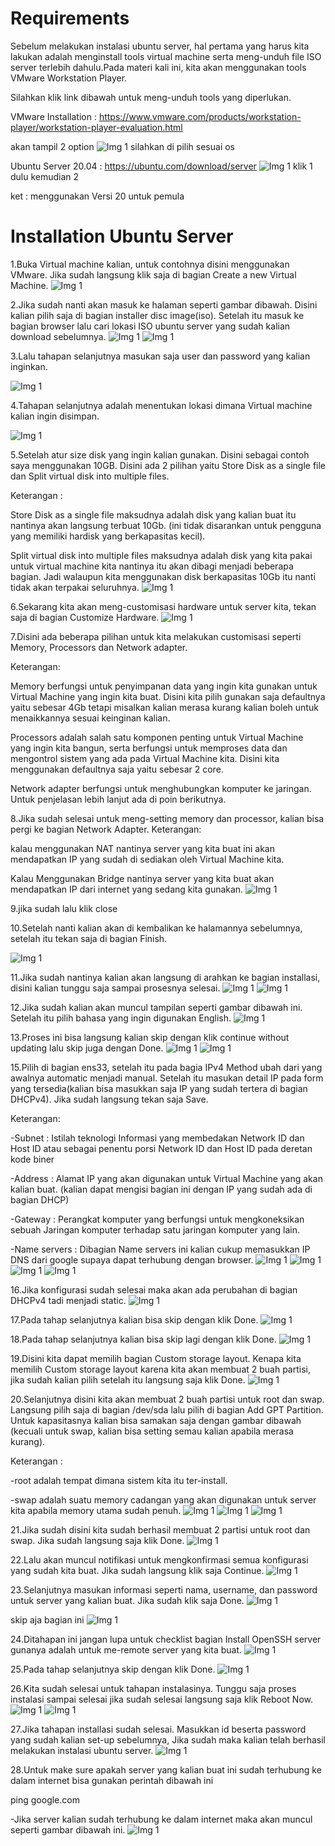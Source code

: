 # Requirements

Sebelum melakukan instalasi ubuntu server, hal pertama yang harus kita lakukan adalah menginstall tools virtual machine serta meng-unduh file ISO server terlebih dahulu.Pada materi kali ini, kita akan menggunakan tools VMware Workstation Player.

Silahkan klik link dibawah untuk meng-unduh tools yang diperlukan.

VMware Installation : https://www.vmware.com/products/workstation-player/workstation-player-evaluation.html

akan tampil 2 option
![Img 1](Assets/2.png)
silahkan di pilih sesuai os

Ubuntu Server 20.04 : https://ubuntu.com/download/server
![Img 1](Assets/3.png)
klik 1 dulu kemudian 2

ket : menggunakan Versi 20 untuk pemula

# Installation Ubuntu Server

1.Buka Virtual machine kalian, untuk contohnya disini menggunakan VMware. Jika sudah langsung klik saja di bagian Create a new Virtual Machine.
![Img 1](Assets/4.png)

2.Jika sudah nanti akan masuk ke halaman seperti gambar dibawah. Disini kalian pilih saja di bagian installer disc image(iso). Setelah itu masuk ke bagian browser lalu cari lokasi ISO ubuntu server yang sudah kalian download sebelumnya.
![Img 1](Assets/5.png)
![Img 1](Assets/6.png)

3.Lalu tahapan selanjutnya masukan saja user dan password yang kalian inginkan.

![Img 1](Assets/7.png)

4.Tahapan selanjutnya adalah menentukan lokasi dimana Virtual machine kalian ingin disimpan.

![Img 1](Assets/8.png)

5.Setelah atur size disk yang ingin kalian gunakan. Disini sebagai contoh saya menggunakan 10GB. Disini ada 2 pilihan yaitu Store Disk as a single file dan Split virtual disk into multiple files.

Keterangan :

Store Disk as a single file maksudnya adalah disk yang kalian buat itu nantinya akan langsung terbuat 10Gb. (ini tidak disarankan untuk pengguna yang memiliki hardisk yang berkapasitas kecil).

Split virtual disk into multiple files maksudnya adalah disk yang kita pakai untuk virtual machine kita nantinya itu akan dibagi menjadi beberapa bagian. Jadi walaupun kita menggunakan disk berkapasitas 10Gb itu nanti tidak akan terpakai seluruhnya.
![Img 1](Assets/9.png)

6.Sekarang kita akan meng-customisasi hardware untuk server kita, tekan saja di bagian Customize Hardware.
![Img 1](Assets/10.png)

7.Disini ada beberapa pilihan untuk kita melakukan customisasi seperti Memory, Processors dan Network adapter.

Keterangan:

Memory berfungsi untuk penyimpanan data yang ingin kita gunakan untuk Virtual Machine yang ingin kita buat. Disini kita pilih gunakan saja defaultnya yaitu sebesar 4Gb tetapi misalkan kalian merasa kurang kalian boleh untuk menaikkannya sesuai keinginan kalian.

Processors adalah salah satu komponen penting untuk Virtual Machine yang ingin kita bangun, serta berfungsi untuk memproses data dan mengontrol sistem yang ada pada Virtual Machine kita. Disini kita menggunakan defaultnya saja yaitu sebesar 2 core.

Network adapter berfungsi untuk menghubungkan komputer ke jaringan. Untuk penjelasan lebih lanjut ada di poin berikutnya.

8.Jika sudah selesai untuk meng-setting memory dan processor, kalian bisa pergi ke bagian Network Adapter.
Keterangan:

kalau menggunakan NAT nantinya server yang kita buat ini akan mendapatkan IP yang sudah di sediakan oleh Virtual Machine kita.

Kalau Menggunakan Bridge nantinya server yang kita buat akan mendapatkan IP dari internet yang sedang kita gunakan.
![Img 1](Assets/11.png)

9.jika sudah lalu klik close

10.Setelah nanti kalian akan di kembalikan ke halamannya sebelumnya, setelah itu tekan saja di bagian Finish.

![Img 1](Assets/10.png)

11.Jika sudah nantinya kalian akan langsung di arahkan ke bagian installasi, disini kalian tunggu saja sampai prosesnya selesai.
![Img 1](Assets/12.png)
![Img 1](Assets/13.png)

12.Jika sudah kalian akan muncul tampilan seperti gambar dibawah ini. Setelah itu pilih bahasa yang ingin digunakan English.
![Img 1](Assets/14.png)

13.Proses ini bisa langsung kalian skip dengan klik continue without updating lalu skip juga dengan Done.
![Img 1](Assets/15.png)
![Img 1](Assets/16.png)

15.Pilih di bagian ens33, setelah itu pada bagia IPv4 Method ubah dari yang awalnya automatic menjadi manual. Setelah itu masukan detail IP pada form yang tersedia(kalian bisa masukkan saja IP yang sudah tertera di bagian DHCPv4). Jika sudah langsung tekan saja Save.

Keterangan:

-Subnet : Istilah teknologi Informasi yang membedakan Network ID dan Host ID atau sebagai penentu porsi Network ID dan Host ID pada deretan kode biner

-Address : Alamat IP yang akan digunakan untuk Virtual Machine yang akan kalian buat. (kalian dapat mengisi bagian ini dengan IP yang sudah ada di bagian DHCP)

-Gateway : Perangkat komputer yang berfungsi untuk mengkoneksikan sebuah Jaringan komputer terhadap satu jaringan komputer yang lain.

-Name servers : Dibagian Name servers ini kalian cukup memasukkan IP DNS dari google supaya dapat terhubung dengan browser.
![Img 1](Assets/17.png)
![Img 1](Assets/17.5.png)
![Img 1](Assets/18.png)
![Img 1](Assets/ipbaru.png)

16.Jika konfigurasi sudah selesai maka akan ada perubahan di bagian DHCPv4 tadi menjadi static.
![Img 1](Assets/20.png)

17.Pada tahap selanjutnya kalian bisa skip dengan klik Done.
![Img 1](Assets/21.png)

18.Pada tahap selanjutnya kalian bisa skip lagi dengan klik Done.
![Img 1](Assets/22.png)

19.Disini kita dapat memilih bagian Custom storage layout. Kenapa kita memilih Custom storage layout karena kita akan membuat 2 buah partisi, jika sudah kalian pilih setelah itu langsung saja klik Done.
![Img 1](Assets/23.png)

20.Selanjutnya disini kita akan membuat 2 buah partisi untuk root dan swap. Langsung pilih saja di bagian /dev/sda lalu pilih di bagian Add GPT Partition. Untuk kapasitasnya kalian bisa samakan saja dengan gambar dibawah (kecuali untuk swap, kalian bisa setting semau kalian apabila merasa kurang).

Keterangan :

-root adalah tempat dimana sistem kita itu ter-install.

-swap adalah suatu memory cadangan yang akan digunakan untuk server kita apabila memory utama sudah penuh.
![Img 1](Assets/24.png)
![Img 1](Assets/25.png)
![Img 1](Assets/26.png)

21.Jika sudah disini kita sudah berhasil membuat 2 partisi untuk root dan swap. Jika sudah langsung saja klik Done.
![Img 1](Assets/27.png)

22.Lalu akan muncul notifikasi untuk mengkonfirmasi semua konfigurasi yang sudah kita buat. Jika sudah langsung klik saja Continue.
![Img 1](Assets/28.png)

23.Selanjutnya masukan informasi seperti nama, username, dan password untuk server yang kalian buat. Jika sudah klik saja Done.
![Img 1](Assets/29.png)

skip aja bagian ini 
![Img 1](Assets/30.png)

24.Ditahapan ini jangan lupa untuk checklist bagian Install OpenSSH server gunanya adalah untuk me-remote server yang kita buat.
![Img 1](Assets/31.png)

25.Pada tahap selanjutnya skip dengan klik Done.
![Img 1](Assets/32.png)

26.Kita sudah selesai untuk tahapan instalasinya. Tunggu saja proses instalasi sampai selesai jika sudah selesai langsung saja klik Reboot Now.
![Img 1](Assets/33.png)
![Img 1](Assets/34.png)

27.Jika tahapan installasi sudah selesai. Masukkan id beserta password yang sudah kalian set-up sebelumnya, Jika sudah maka kalian telah berhasil melakukan instalasi ubuntu server.
![Img 1](Assets/35.png)

28.Untuk make sure apakah server yang kalian buat ini sudah terhubung ke dalam internet bisa gunakan perintah dibawah ini

ping google.com

-Jika server kalian sudah terhubung ke dalam internet maka akan muncul seperti gambar dibawah ini.
![Img 1](Assets/pingbridge.png)

